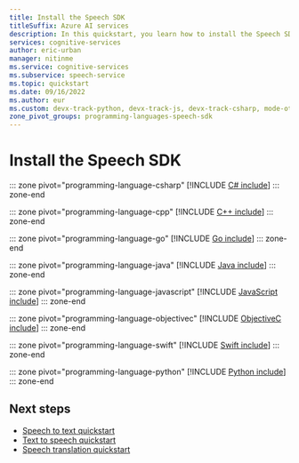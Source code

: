 ```yaml
---
title: Install the Speech SDK
titleSuffix: Azure AI services
description: In this quickstart, you learn how to install the Speech SDK for your preferred programming language.
services: cognitive-services
author: eric-urban
manager: nitinme
ms.service: cognitive-services
ms.subservice: speech-service
ms.topic: quickstart
ms.date: 09/16/2022
ms.author: eur
ms.custom: devx-track-python, devx-track-js, devx-track-csharp, mode-other, devx-track-dotnet, devx-track-extended-java, devx-track-go
zone_pivot_groups: programming-languages-speech-sdk
---
```


# Install the Speech SDK

::: zone pivot="programming-language-csharp"
[!INCLUDE [C# include](../includes/quickstarts/platform/csharp.md)]
::: zone-end

::: zone pivot="programming-language-cpp"
[!INCLUDE [C++ include](../includes/quickstarts/platform/cpp.md)]
::: zone-end

::: zone pivot="programming-language-go"
[!INCLUDE [Go include](../includes/quickstarts/platform/go.md)]
::: zone-end

::: zone pivot="programming-language-java"
[!INCLUDE [Java include](../includes/quickstarts/platform/java.md)]
::: zone-end

::: zone pivot="programming-language-javascript"
[!INCLUDE [JavaScript include](../includes/quickstarts/platform/javascript.md)]
::: zone-end

::: zone pivot="programming-language-objectivec"
[!INCLUDE [ObjectiveC include](../includes/quickstarts/platform/objectivec.md)]
::: zone-end

::: zone pivot="programming-language-swift"
[!INCLUDE [Swift include](../includes/quickstarts/platform/swift.md)]
::: zone-end

::: zone pivot="programming-language-python"
[!INCLUDE [Python include](./../includes/quickstarts/platform/python.md)]
::: zone-end

## Next steps

* [Speech to text quickstart](../get-started-speech-to-text.md)
* [Text to speech quickstart](../get-started-text-to-speech.md)
* [Speech translation quickstart](../get-started-speech-translation.md)
